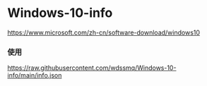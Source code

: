 # Windows-10-info
https://www.microsoft.com/zh-cn/software-download/windows10

### 使用
https://raw.githubusercontent.com/wdssmq/Windows-10-info/main/info.json
